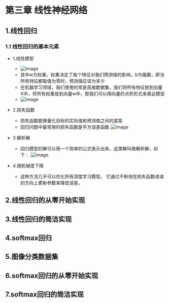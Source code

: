 # 第三章   线性神经网络

## 1.线性回归

### 1.1 线性回归的基本元素

+ 1.线性模型
  + ![image](https://user-images.githubusercontent.com/78517435/226922757-d397173d-8bcf-4df7-9103-182225746ee4.png)
  + 其中w为权重，权重决定了每个特征对我们预测值的影响。b为偏置，即当所有特征都取值为零时，预测值应该为多少
  + 在机器学习领域，我们使用的常是高维数据集，我们将所有特征放到向量X中，将所有权重放到向量w中，那我们可以用向量的点积形式来表达模型
  + ![image](https://user-images.githubusercontent.com/78517435/226924290-ff36e4f9-751a-473a-a407-b5ab0d24f0b4.png)

+ 2.损失函数
  + 损失函数能够量化目标的实际值和预测值之间的差距
  + 回归问题中最常用的损失函数是平方误差函数
![image](https://user-images.githubusercontent.com/78517435/226925709-e629cda6-2f7a-4d4c-8451-37e965737815.png)

+ 3.解析解
  + 回归模型的解可以用一个简单的公式表示出来，这类解叫做解析解，如下：
![image](https://user-images.githubusercontent.com/78517435/226926707-3129fe95-a6ae-4651-834e-86bdf4311a01.png)

 
 + 4.随机梯度下降
   + 这种方法几乎可以优化所有深度学习模型。 它通过不断地在损失函数递减的方向上更新参数来降低误差。




## 2.线性回归的从零开始实现






## 3.线性回归的简洁实现








## 4.softmax回归







## 5.图像分类数据集










## 6.softmax回归的从零开始实现










## 7.softmax回归的简洁实现
















